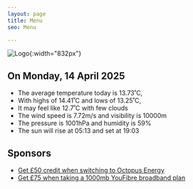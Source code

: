 ```yaml
---
layout: page
title: Menu
seo: Menu

---
```


![Logo](/images/logo.jpg){:width="832px"}

<!-- weather_marker starts -->
## On Monday, 14 April 2025

- The average temperature today is 13.73˚C,
- With highs of 14.41˚C and lows of 13.25˚C,
- It may feel like 12.7˚C with few clouds
- The wind speed is 7.72m/s and visibility is 10000m
- The pressure is 1001hPa and humidity is 59%
- The sun will rise at 05:13 and set at 19:03

<!-- weather_marker ends -->

## Sponsors

- [Get £50 credit when switching to Octopus Energy](https://bit.ly/3oD1nnS)
- [Get £75 when taking a 1000mb YouFibre broadband plan](https://aklam.io/91zWhU?)



